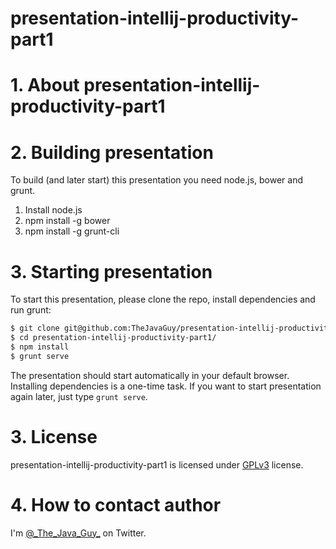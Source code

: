 # presentation-intellij-productivity-part1

# 1. About presentation-intellij-productivity-part1
# 2. Building presentation
To build (and later start) this presentation you need node.js, bower and grunt.
1. Install node.js
2. npm install -g bower
3. npm install -g grunt-cli
# 3. Starting presentation
To start this presentation, please clone the repo, install dependencies and run grunt:
```bash
$ git clone git@github.com:TheJavaGuy/presentation-intellij-productivity-part1.git
$ cd presentation-intellij-productivity-part1/
$ npm install
$ grunt serve
```
The presentation should start automatically in your default browser. Installing dependencies is a one-time task. If you want to start presentation again later, just type `grunt serve`.
# 3. License
presentation-intellij-productivity-part1 is licensed under [GPLv3][gpl] license.
# 4. How to contact author
I'm [@\_The\_Java\_Guy\_][twitterhandle] on Twitter.

[gpl]: https://www.gnu.org/licenses/gpl-3.0.html
[twitterhandle]: https://twitter.com/_The_Java_Guy_